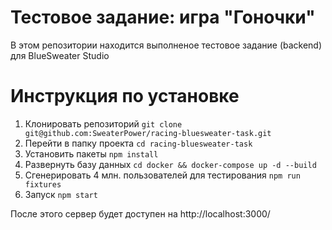 # Тестовое задание: игра "Гоночки"
В этом репозитории находится выполненое тестовое задание (backend) для BlueSweater Studio

# Инструкция по установке
1) Клонировать репозиторий
```git clone git@github.com:SweaterPower/racing-bluesweater-task.git```
2) Перейти в папку проекта
```cd racing-bluesweater-task```
3) Установить пакеты
```npm install```
4) Развернуть базу данных
```cd docker && docker-compose up -d --build```
5) Сгенерировать 4 млн. пользователей для тестирования
```npm run fixtures```
6) Запуск
```npm start```

После этого сервер будет доступен на http://localhost:3000/
